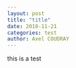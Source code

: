 ```yaml
--- 
layout: post 
title: "title" 
date: 2018-11-21 
categories: test
author: Axel COUDRAY 
---
```

this is a test